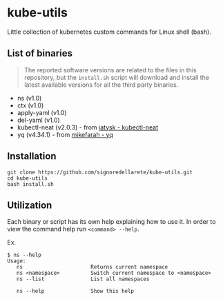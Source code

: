 # kube-utils
Little collection of kubernetes custom commands for Linux shell (bash).

## List of binaries
> The reported software versions are related to the files in this repository, but the `install.sh` script will download and install the latest available versions for all the third party binaries.

- ns (v1.0)
- ctx (v1.0)
- apply-yaml (v1.0)
- del-yaml (v1.0)
- kubectl-neat (v2.0.3) - from [iatysk - kubectl-neat](https://github.com/itaysk/kubectl-neat)
- yq (v4.34.1) - from [mikefarah - yq](https://github.com/mikefarah/yq)

## Installation

```
git clone https://github.com/signoredellarete/kube-utils.git
cd kube-utils
bash install.sh
```

## Utilization
Each binary or script has its own help explaining how to use it.
In order to view the command help run `<command> --help`.

Ex.
```
$ ns --help
Usage:
   ns                      Returns current namespace
   ns <namespace>          Switch current namespace to <namespace>
   ns --list               List all namespaces

   ns --help               Show this help
```
